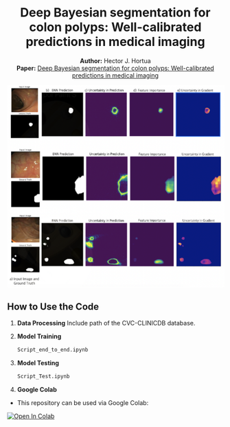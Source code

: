 <h1 align="center">Deep Bayesian segmentation for colon polyps: Well-calibrated predictions in medical imaging</h1>
<p align="center">
  <strong>Author:</strong> Hector J. Hortua<br>
  <strong>Paper:</strong> <a href="http:under review" target="_blank"> Deep Bayesian segmentation for colon polyps: Well-calibrated predictions in medical imaging </a>
</p>

<p align="center">
<kbd>
  <img src="results_Figure8.png" alt="Example GIF" style="border: 1px solid white;">
</kbd>
</p>

## How to Use the Code

1. **Data Processing**
    Include path of the CVC-CLINICDB database.

2. **Model Training**
     ```python
     Script_end_to_end.ipynb
     ```
3. **Model Testing**
     ```python
     Script_Test.ipynb
     ```
4. **Google Colab**

  - This repository can be used via Google Colab:
  <a target="_blank" href="https://colab.research.google.com/github.com/JavierOrjuela/medical-interpretability-polyp-detection">
  <img src="https://colab.research.google.com/assets/colab-badge.svg" alt="Open In Colab"/>
</a>

